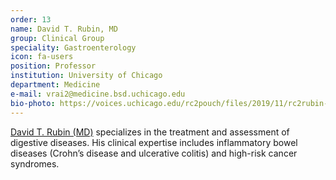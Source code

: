 ```yaml
---
order: 13
name: David T. Rubin, MD
group: Clinical Group
speciality: Gastroenterology
icon: fa-users
position: Professor
institution: University of Chicago
department: Medicine
e-mail: vrai2@medicine.bsd.uchicago.edu
bio-photo: https://voices.uchicago.edu/rc2pouch/files/2019/11/rc2rubin-e1573842105622.jpg
---
```


[David T. Rubin (MD)](https://rubinlab.uchicago.edu/) specializes in the treatment and assessment of digestive diseases. His clinical expertise includes inflammatory bowel diseases (Crohn’s disease and ulcerative colitis) and high-risk cancer syndromes.
